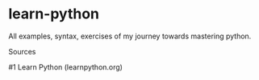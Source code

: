 # learn-python
All examples, syntax, exercises of my journey towards mastering python.

Sources

#1 Learn Python (learnpython.org)
